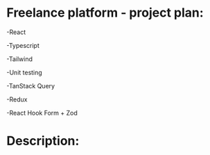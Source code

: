 # Freelance platform - project plan:

-React

-Typescript

-Tailwind

-Unit testing

-TanStack Query

-Redux

-React Hook Form + Zod

# Description:
